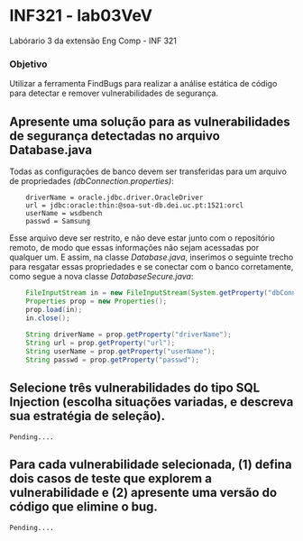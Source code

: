 # INF321 - lab03VeV
Labórario 3 da extensão Eng Comp - INF 321

### Objetivo
Utilizar a ferramenta FindBugs para realizar a análise estática de código para detectar e remover
vulnerabilidades de segurança.

## Apresente uma solução para as vulnerabilidades de segurança detectadas no arquivo Database.java

Todas as configurações de banco devem ser transferidas para um arquivo de propriedades _(dbConnection.properties)_:

```
	driverName = oracle.jdbc.driver.OracleDriver
	url = jdbc:oracle:thin:@soa-sut-db.dei.uc.pt:1521:orcl
	userName = wsdbench
	passwd = Samsung
```

Esse arquivo deve ser restrito, e não deve estar junto com o repositório remoto, de modo que essas informações não sejam acessadas por qualquer um.
E assim, na classe *Database.java*, inserimos o seguinte trecho para resgatar essas propriedades e se conectar com o banco corretamente, como
segue a nova classe *DatabaseSecure.java*:

```Java
	FileInputStream in = new FileInputStream(System.getProperty("dbConnection.properties"));
	Properties prop = new Properties();
	prop.load(in);
	in.close();
	
	String driverName = prop.getProperty("driverName");
	String url = prop.getProperty("url");
	String userName = prop.getProperty("userName");
	String passwd = prop.getProperty("passwd");
```

## Selecione três vulnerabilidades do tipo SQL Injection (escolha situações variadas, e descreva sua estratégia de seleção).
	Pending....

## Para cada vulnerabilidade selecionada, (1) defina dois casos de teste que explorem a vulnerabilidade e (2) apresente uma versão do código que elimine o bug.
	Pending....
